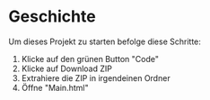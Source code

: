 # Geschichte

Um dieses Projekt zu starten befolge diese Schritte:
1. Klicke auf den grünen Button "Code"
2. Klicke auf Download ZIP
3. Extrahiere die ZIP in irgendeinen Ordner
4. Öffne "Main.html"
